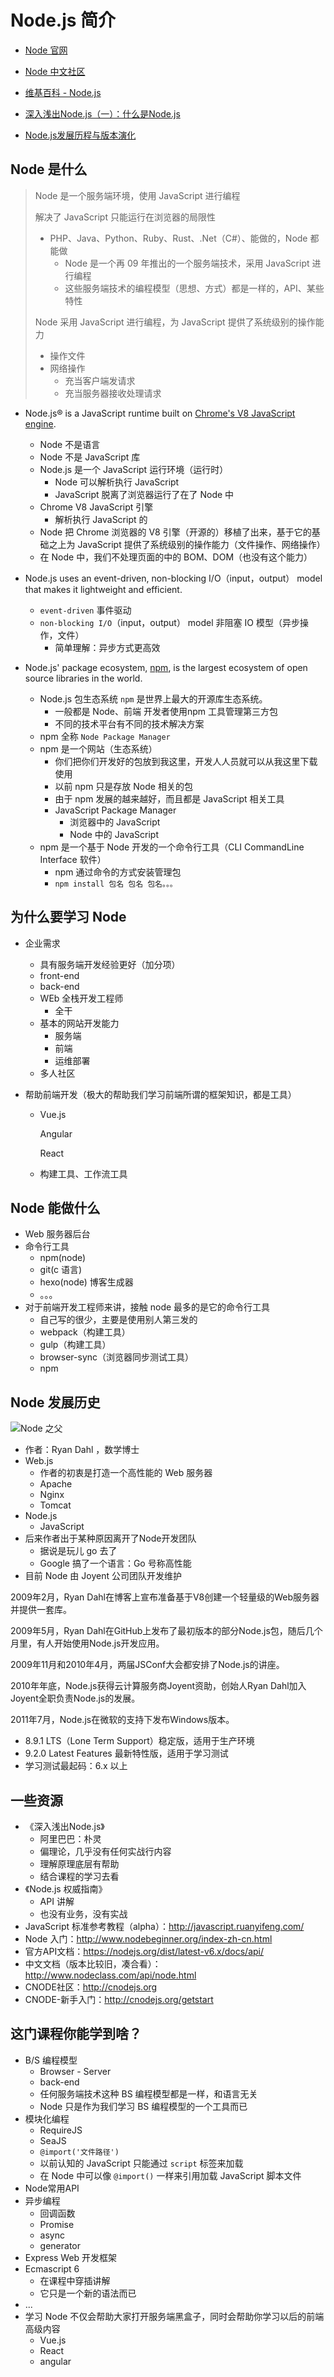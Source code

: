 # Node.js 简介

- [Node 官网](https://nodejs.org/en/)
- [Node 中文社区](https://cnodejs.org/)


- [维基百科 - Node.js](https://zh.wikipedia.org/wiki/Node.js)
- [深入浅出Node.js（一）：什么是Node.js](http://www.infoq.com/cn/articles/what-is-nodejs)
- [Node.js发展历程与版本演化](http://www.jianshu.com/p/5b9b245fcefa)

## Node 是什么

> Node 是一个服务端环境，使用 JavaScript 进行编程
>
> 解决了 JavaScript 只能运行在浏览器的局限性
>
> - PHP、Java、Python、Ruby、Rust、.Net（C#）、能做的，Node 都能做
>   - Node 是一个再 09 年推出的一个服务端技术，采用 JavaScript 进行编程
>   - 这些服务端技术的编程模型（思想、方式）都是一样的，API、某些特性
>
> Node 采用 JavaScript 进行编程，为 JavaScript 提供了系统级别的操作能力
>
> - 操作文件
> - 网络操作
>   - 充当客户端发请求
>   - 充当服务器接收处理请求



- Node.js® is a JavaScript runtime built on [Chrome's V8 JavaScript engine](https://developers.google.com/v8/).
  - Node 不是语言
  - Node 不是 JavaScript 库
  - Node.js 是一个 JavaScript 运行环境（运行时）
    - Node 可以解析执行 JavaScript
    - JavaScript 脱离了浏览器运行了在了 Node 中
  - Chrome V8 JavaScript 引擎
    - 解析执行 JavaScript 的
  - Node 把 Chrome 浏览器的 V8 引擎（开源的）移植了出来，基于它的基础之上为 JavaScript 提供了系统级别的操作能力（文件操作、网络操作）
  - 在 Node 中，我们不处理页面的中的 BOM、DOM（也没有这个能力）
- Node.js uses an event-driven, non-blocking I/O（input，output） model that makes it lightweight and efficient.
  - `event-driven` 事件驱动
  - `non-blocking I/O`（input，output） model 非阻塞 IO 模型（异步操作，文件）
    - 简单理解：异步方式更高效


- Node.js' package ecosystem, [npm](https://www.npmjs.com/), is the largest ecosystem of open source libraries in the world.
  - Node.js 包生态系统 `npm`  是世界上最大的开源库生态系统。
    - 一般都是 Node、前端 开发者使用npm 工具管理第三方包
    - 不同的技术平台有不同的技术解决方案
  - npm 全称 `Node Package Manager`
  - npm 是一个网站（生态系统）
    - 你们把你们开发好的包放到我这里，开发人人员就可以从我这里下载使用
    - 以前 npm 只是存放 Node 相关的包
    - 由于 npm 发展的越来越好，而且都是 JavaScript 相关工具
    - JavaScript Package Manager
      - 浏览器中的 JavaScript
      - Node 中的 JavaScript
  - npm 是一个基于 Node 开发的一个命令行工具（CLI CommandLine Interface 软件）
    - npm 通过命令的方式安装管理包
    - `npm install 包名 包名 包名。。。`

## 为什么要学习 Node

- 企业需求
  + 具有服务端开发经验更好（加分项）
  + front-end
  + back-end
  + WEb 全栈开发工程师
    * 全干
  + 基本的网站开发能力
    * 服务端
    * 前端
    * 运维部署
  + 多人社区

- 帮助前端开发（极大的帮助我们学习前端所谓的框架知识，都是工具）

  - Vue.js

    Angular

    React

  - 构建工具、工作流工具

## Node 能做什么

- Web 服务器后台
- 命令行工具
  - npm(node)
  - git(c 语言)
  - hexo(node) 博客生成器
  - 。。。
- 对于前端开发工程师来讲，接触 node 最多的是它的命令行工具
  - 自己写的很少，主要是使用别人第三发的
  - webpack（构建工具）
  - gulp（构建工具）
  - browser-sync（浏览器同步测试工具）
  - npm

## Node 发展历史

![Node 之父](http://hacktivist.in/introduction-to-nodejs-mongodb-meteor/img/ryan.jpg)

- 作者：Ryan Dahl ，数学博士
- Web.js
  - 作者的初衷是打造一个高性能的 Web 服务器
  - Apache
  - Nginx
  - Tomcat
- Node.js
  - JavaScript
- 后来作者出于某种原因离开了Node开发团队
  - 据说是玩儿 go 去了
  - Google 搞了一个语言：Go 号称高性能
- 目前 Node 由 Joyent 公司团队开发维护

2009年2月，Ryan Dahl在博客上宣布准备基于V8创建一个轻量级的Web服务器并提供一套库。

2009年5月，Ryan Dahl在GitHub上发布了最初版本的部分Node.js包，随后几个月里，有人开始使用Node.js开发应用。

2009年11月和2010年4月，两届JSConf大会都安排了Node.js的讲座。

2010年年底，Node.js获得云计算服务商Joyent资助，创始人Ryan Dahl加入Joyent全职负责Node.js的发展。

2011年7月，Node.js在微软的支持下发布Windows版本。

- 8.9.1 LTS（Lone Term Support）稳定版，适用于生产环境
- 9.2.0 Latest Features 最新特性版，适用于学习测试
- 学习测试最起码：6.x 以上

## 一些资源

- 《深入浅出Node.js》
  - 阿里巴巴：朴灵
  - 偏理论，几乎没有任何实战行内容
  - 理解原理底层有帮助
  - 结合课程的学习去看
- 《Node.js 权威指南》
  - API 讲解
  - 也没有业务，没有实战
- JavaScript 标准参考教程（alpha）：http://javascript.ruanyifeng.com/
- Node 入门：http://www.nodebeginner.org/index-zh-cn.html
- 官方API文档：https://nodejs.org/dist/latest-v6.x/docs/api/
- 中文文档（版本比较旧，凑合看）：http://www.nodeclass.com/api/node.html
- CNODE社区：http://cnodejs.org
- CNODE-新手入门：http://cnodejs.org/getstart

## 这门课程你能学到啥？

- B/S 编程模型
  - Browser - Server
  - back-end
  - 任何服务端技术这种 BS 编程模型都是一样，和语言无关
  - Node 只是作为我们学习 BS 编程模型的一个工具而已
- 模块化编程
  - RequireJS
  - SeaJS
  - `@import('文件路径')`
  - 以前认知的 JavaScript 只能通过 `script` 标签来加载
  - 在 Node 中可以像 `@import()` 一样来引用加载 JavaScript 脚本文件
- Node常用API
- 异步编程
  - 回调函数
  - Promise
  - async
  - generator
- Express Web 开发框架
- Ecmascript 6
  - 在课程中穿插讲解
  - 它只是一个新的语法而已
- ...
- 学习 Node 不仅会帮助大家打开服务端黑盒子，同时会帮助你学习以后的前端高级内容
  - Vue.js
  - React
  - angular
